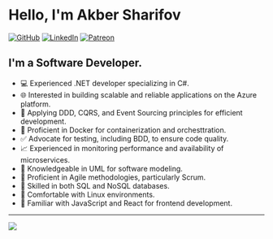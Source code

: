 # Hello, I'm Akber Sharifov

[![GitHub](https://img.shields.io/badge/GitHub-Profile-blue?style=flat-square&logo=github)](https://github.com/a-sharifov)
[![LinkedIn](https://img.shields.io/badge/LinkedIn-Profile-blue?style=flat-square&logo=linkedin)](linkedin.com/in/akber-sharifov-654743253)
[![Patreon](https://img.shields.io/badge/Patreon-Support-orange?style=flat-square&logo=patreon)](patreon.com/eShop947)

## **I'm a Software Developer.**

- 💻 Experienced .NET developer specializing in C#.
- 🌐 Interested in building scalable and reliable applications on the Azure platform.
- 🚀 Applying DDD, CQRS, and Event Sourcing principles for efficient development.
- 🐳 Proficient in Docker for containerization and orchesttration.
- ✅ Advocate for testing, including BDD, to ensure code quality.
- 📈 Experienced in monitoring performance and availability of microservices.
- 🔄 Knowledgeable in UML for software modeling.
- 🔄 Proficient in Agile methodologies, particularly Scrum.
- 💾 Skilled in both SQL and NoSQL databases.
- 🐧 Comfortable with Linux environments.
- 🔧 Familiar with JavaScript and React for frontend development.

<hr/>

<a href="https://github.com/m-jovanovic">
  <img src="https://github-readme-stats.vercel.app/api?username=a-sharifov&count_private=true&show_icons=true&hide=stars" />
</a>
